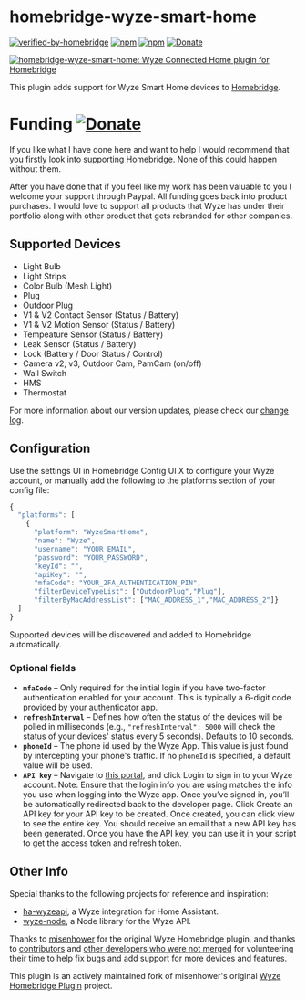 # homebridge-wyze-smart-home
[![verified-by-homebridge](https://badgen.net/badge/homebridge/verified/purple)](https://github.com/homebridge/homebridge/wiki/Verified-Plugins)
[![npm](https://img.shields.io/npm/dt/homebridge-wyze-smart-home)](https://www.npmjs.com/package/homebridge-wyze-smart-home)
[![npm](https://img.shields.io/npm/v/homebridge-wyze-smart-home.svg?style=flat-square)](https://www.npmjs.com/package/homebridge-wyze-smart-home)
[![Donate](https://img.shields.io/badge/Donate-PayPal-blue.svg?style=flat-square&maxAge=2592000)](https://www.paypal.com/paypalme/AllenFarmer)

[![homebridge-wyze-smart-home: Wyze Connected Home plugin for Homebridge](https://github.com/jfarmer08/homebridge-wyze-smart-home/blob/main/logo.png?raw=true)](https://github.com/jfarmer08/homebridge-wyze-smart-home)

This plugin adds support for Wyze Smart Home devices to [Homebridge](https://github.com/homebridge/homebridge).

# Funding   [![Donate](https://img.shields.io/badge/Donate-PayPal-blue.svg?style=flat-square&maxAge=2592000)](https://www.paypal.com/paypalme/AllenFarmer)
If you like what I have done here and want to help I would recommend that you firstly look into supporting Homebridge. None of this could happen without them.

After you have done that if you feel like my work has been valuable to you I welcome your support through Paypal. All funding goes back into product purchases. I would love to support all products that Wyze has under their portfolio along with other product that gets rebranded for other companies.  

## Supported Devices
- Light Bulb
- Light Strips
- Color Bulb (Mesh Light)
- Plug
- Outdoor Plug
- V1 & V2 Contact Sensor (Status / Battery)
- V1 & V2 Motion Sensor (Status / Battery)
- Tempeature Sensor (Status / Battery)
- Leak Sensor (Status / Battery)
- Lock (Battery / Door Status / Control)
- Camera v2, v3, Outdoor Cam, PamCam (on/off)
- Wall Switch
- HMS
- Thermostat

For more information about our version updates, please check our [change log](CHANGELOG.md).

## Configuration

Use the settings UI in Homebridge Config UI X to configure your Wyze account, or manually add the following to the platforms section of your config file:

```js
{
  "platforms": [
    {
      "platform": "WyzeSmartHome",
      "name": "Wyze",
      "username": "YOUR_EMAIL",
      "password": "YOUR_PASSWORD",
      "keyId": "",
      "apiKey": "",
      "mfaCode": "YOUR_2FA_AUTHENTICATION_PIN",
      "filterDeviceTypeList": ["OutdoorPlug","Plug"],
      "filterByMacAddressList": ["MAC_ADDRESS_1","MAC_ADDRESS_2"]}
  ]
}
```

Supported devices will be discovered and added to Homebridge automatically.

### Optional fields

* **`mfaCode`** &ndash; Only required for the initial login if you have two-factor authentication enabled for your account. This is typically a 6-digit code provided by your authenticator app.
* **`refreshInterval`** &ndash; Defines how often the status of the devices will be polled in milliseconds (e.g., `"refreshInterval": 5000` will check the status of your devices' status every 5 seconds). Defaults to 10 seconds.
* **`phoneId`** &ndash; The phone id used by the Wyze App. This value is just found by intercepting your phone's traffic. If no `phoneId` is specified, a default value will be used.
* **`API key`** &ndash; Navigate to [this portal](https://developer-api-console.wyze.com/), and click Login to sign in to your Wyze account.
Note: Ensure that the login info you are using matches the info you use when logging into the Wyze app.
Once you’ve signed in, you’ll be automatically redirected back to the developer page.
Click Create an API key for your API key to be created.
Once created, you can click view to see the entire key.
You should receive an email that a new API key has been generated.
Once you have the API key, you can use it in your script to get the access token and refresh token.

## Other Info

Special thanks to the following projects for reference and inspiration:

- [ha-wyzeapi](https://github.com/JoshuaMulliken/ha-wyzeapi), a Wyze integration for Home Assistant.
- [wyze-node](https://github.com/noelportugal/wyze-node), a Node library for the Wyze API.

Thanks to [misenhower](https://github.com/misenhower/homebridge-wyze-connected-home) for the original Wyze Homebridge plugin, and thanks to [contributors](https://github.com/misenhower/homebridge-wyze-connected-home/graphs/contributors) and [other developers who were not merged](https://github.com/misenhower/homebridge-wyze-connected-home/pulls) for volunteering their time to help fix bugs and add support for more devices and features.

This plugin is an actively maintained fork of misenhower's original [Wyze Homebridge Plugin](https://github.com/misenhower/homebridge-wyze-connected-home) project.

